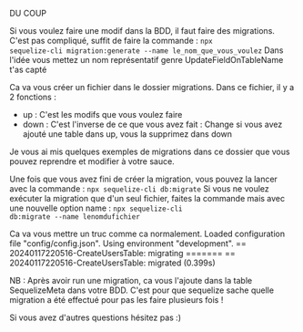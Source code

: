 DU COUP

Si vous voulez faire une modif dans la BDD, il faut faire des migrations.
C'est pas compliqué, suffit de faire la commande : 
<code>npx sequelize-cli migration:generate --name le_nom_que_vous_voulez</code>
Dans l'idée vous mettez un nom représentatif genre UpdateFieldOnTableName t'as capté

Ca va vous créer un fichier dans le dossier migrations.
Dans ce fichier, il y a 2 fonctions :
- up : C'est les modifs que vous voulez faire
- down : C'est l'inverse de ce que vous avez fait : Change si vous avez ajouté une table dans up, vous la supprimez dans down

Je vous ai mis quelques exemples de migrations dans ce dossier que vous pouvez reprendre et modifier à votre sauce.

Une fois que vous avez fini de créer la migration, vous pouvez la lancer avec la commande :  <code>npx sequelize-cli db:migrate</code>
Si vous ne voulez exécuter la migration que d'un seul fichier, faites la commande mais avec une nouvelle option name :  <code>npx sequelize-cli db:migrate --name lenomdufichier</code>

Ca va vous mettre un truc comme ca normalement.
Loaded configuration file "config/config.json".
Using environment "development".
== 20240117220516-CreateUsersTable: migrating =======
== 20240117220516-CreateUsersTable: migrated (0.399s)

NB : 
Après avoir run une migration, ca vous l'ajoute dans la table SequelizeMeta dans votre BDD.
C'est pour que sequelize sache quelle migration a été effectué pour pas les faire plusieurs fois !

Si vous avez d'autres questions hésitez pas :)